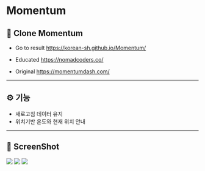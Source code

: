 # Momentum
## 🚀 Clone Momentum

* Go to result https://korean-sh.github.io/Momentum/


* Educated https://nomadcoders.co/
* Original https://momentumdash.com/

<hr>


## ⚙ 기능
* 새로고침 데이터 유지
* 위치기반 온도와 현재 위치 안내
<hr>


## 🎨 ScreenShot
<img src="https://user-images.githubusercontent.com/59722470/89196884-cd7d7600-d5e5-11ea-9160-70dfded28ad5.JPG">
<img src="https://user-images.githubusercontent.com/59722470/89196888-ceaea300-d5e5-11ea-8595-f21c339768ae.JPG">
<img src="https://user-images.githubusercontent.com/59722470/89196890-cf473980-d5e5-11ea-8c3b-ec80e6d05282.JPG">
